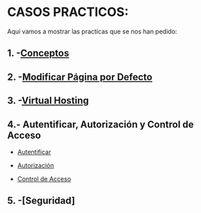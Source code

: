 # CASOS PRACTICOS:

Aquí vamos a mostrar las practicas que se nos han pedido:

## 1. -[Conceptos](https://github.com/Juanrdls/NGINX/blob/main/Conceptos.md)

## 2. -[Modificar Página por Defecto](https://github.com/Juanrdls/NGINX/blob/main/Modificar.md)

## 3. -[Virtual Hosting](https://github.com/Juanrdls/NGINX/blob/main/VirtualHosting.md)

## 4.- Autentificar, Autorización y Control de Acceso
* [Autentificar]()

* [Autorización]()

* [Control de Acceso]()

## 5. -[Seguridad]
